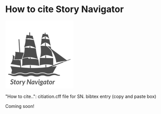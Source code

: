 How to cite Story Navigator
=======
![](../../doc/widgets/images/storynavigator_logo_small.png)

"How to cite..": citiation.cff file for SN. bibtex entry (copy and paste box)

Coming soon!

